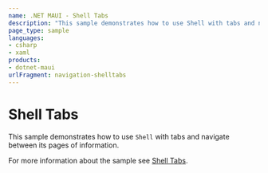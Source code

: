```yaml
---
name: .NET MAUI - Shell Tabs
description: "This sample demonstrates how to use Shell with tabs and navigate between its pages of information (navigation)."
page_type: sample
languages:
- csharp
- xaml
products:
- dotnet-maui
urlFragment: navigation-shelltabs
---
```

# Shell Tabs

This sample demonstrates how to use `Shell` with tabs and navigate between its pages of information.

For more information about the sample see [Shell Tabs](https://docs.microsoft.com/en-us/dotnet/maui/fundamentals/shell/tabs).
